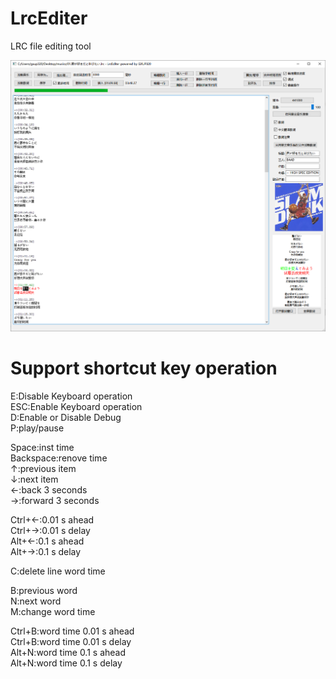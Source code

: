 # LrcEditer
LRC file editing tool

![image](https://github.com/gxup320/LrcEditer/blob/main/imgs/img1.png)

# Support shortcut key operation
E:Disable Keyboard operation  
ESC:Enable Keyboard operation  
D:Enable or Disable Debug  
P:play/pause  
  
Space:inst time  
Backspace:renove time  
↑:previous item  
↓:next item  
←:back 3 seconds  
→:forward 3 seconds  
  
Ctrl+←:0.01 s ahead  
Ctrl+→:0.01 s delay  
Alt+←:0.1 s ahead  
Alt+→:0.1 s delay  
  
C:delete line word time  
  
B:previous word  
N:next word  
M:change word time  
  
Ctrl+B:word time 0.01 s ahead  
Ctrl+B:word time 0.01 s delay  
Alt+N:word time 0.1 s ahead  
Alt+N:word time 0.1 s delay  
